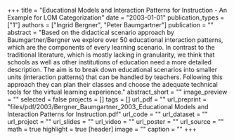 +++
title = "Educational Models and Interaction Patterns for Instruction - An Example for LOM Categorization"
date = "2003-01-01"
publication_types = ["1"]
authors = ["Ingrid Bergner", "Peter Baumgartner"]
publication = ""
abstract = "Based on the didactical scenario approach by Baumgartner/Bergner we explore over 50 educational interaction patterns, which are the components of every learning scenario. In contrast to the traditional literature, which is mostly lacking in granularity, we think that schools as well as other institutions of education need a more detailed description. The aim is to break down educational scenarios into smaller units (interaction patterns) that can be handled by teachers. Following this approach they can plan their classes and choose the adequate technical tools for the virtual learning experience."
abstract_short = ""
image_preview = ""
selected = false
projects = []
tags = []
url_pdf = ""
url_preprint = "files/pdf/2003/Bergner_Baumgartner_2003_Educational Models and Interaction Patterns for Instruction.pdf"
url_code = ""
url_dataset = ""
url_project = ""
url_slides = ""
url_video = ""
url_poster = ""
url_source = ""
math = true
highlight = true
[header]
image = ""
caption = ""
+++
